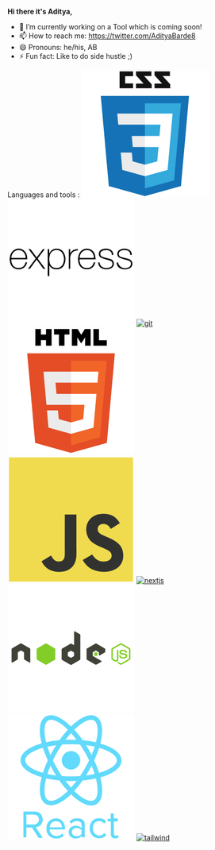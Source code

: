  **Hi there it's Aditya,**


- 🔭 I’m currently working on a Tool which is coming soon!
- 📫 How to reach me: https://twitter.com/AdityaBarde8
- 😄 Pronouns: he/his, AB
- ⚡ Fun fact: Like to do side hustle ;)

Languages and tools : 
 [![css3](https://raw.githubusercontent.com/devicons/devicon/master/icons/css3/css3-original-wordmark.svg)](https://www.w3schools.com/css/)  [![express](https://raw.githubusercontent.com/devicons/devicon/master/icons/express/express-original-wordmark.svg)](https://expressjs.com/)  [![git](https://camo.githubusercontent.com/fbfcb9e3dc648adc93bef37c718db16c52f617ad055a26de6dc3c21865c3321d/68747470733a2f2f7777772e766563746f726c6f676f2e7a6f6e652f6c6f676f732f6769742d73636d2f6769742d73636d2d69636f6e2e737667)](https://git-scm.com/)  [![html5](https://raw.githubusercontent.com/devicons/devicon/master/icons/html5/html5-original-wordmark.svg)](https://www.w3.org/html/)  [![javascript](https://raw.githubusercontent.com/devicons/devicon/master/icons/javascript/javascript-original.svg)](https://developer.mozilla.org/en-US/docs/Web/JavaScript)  [![nextjs](https://camo.githubusercontent.com/3aa42ee93eafa8f736bac662e8ca536350dad790ba36f2f0cb1783aa2be42f6d/68747470733a2f2f63646e2e776f726c64766563746f726c6f676f2e636f6d2f6c6f676f732f6e6578746a732d322e737667)](https://nextjs.org/)  [![nodejs](https://raw.githubusercontent.com/devicons/devicon/master/icons/nodejs/nodejs-original-wordmark.svg)](https://nodejs.org/)  [![react](https://raw.githubusercontent.com/devicons/devicon/master/icons/react/react-original-wordmark.svg)](https://reactjs.org/) [![tailwind](https://camo.githubusercontent.com/5734d0669fe22ce04a1cb989a156cd32c379875f6bca56d5210c9432824856d9/68747470733a2f2f7777772e766563746f726c6f676f2e7a6f6e652f6c6f676f732f7461696c77696e646373732f7461696c77696e646373732d69636f6e2e737667)](https://tailwindcss.com/)
